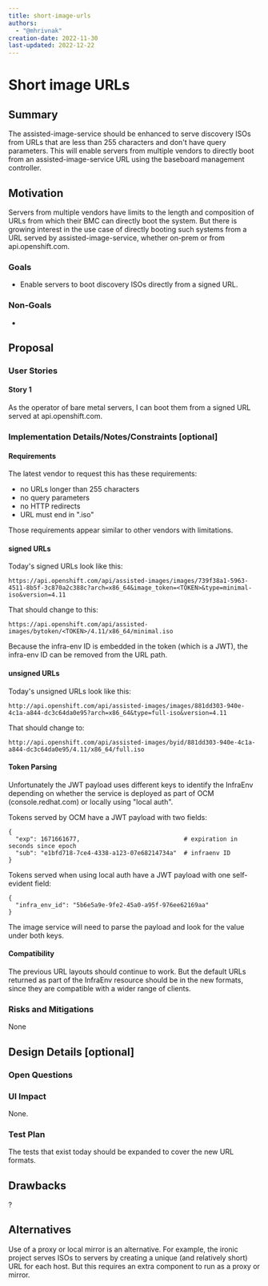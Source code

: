 ```yaml
---
title: short-image-urls
authors:
  - "@mhrivnak"
creation-date: 2022-11-30
last-updated: 2022-12-22
---
```


# Short image URLs

## Summary

The assisted-image-service should be enhanced to serve discovery ISOs from URLs
that are less than 255 characters and don't have query parameters. This will
enable servers from multiple vendors to directly boot from an
assisted-image-service URL using the baseboard management controller.

## Motivation

Servers from multiple vendors have limits to the length and composition of URLs
from which their BMC can directly boot the system. But there is growing
interest in the use case of directly booting such systems from a URL served by
assisted-image-service, whether on-prem or from api.openshift.com.

### Goals

* Enable servers to boot discovery ISOs directly from a signed URL.

### Non-Goals

* 

## Proposal

### User Stories

#### Story 1

As the operator of bare metal servers, I can boot them from a signed URL served
at api.openshift.com.

### Implementation Details/Notes/Constraints [optional]

#### Requirements

The latest vendor to request this has these requirements:
* no URLs longer than 255 characters
* no query parameters
* no HTTP redirects
* URL must end in ".iso"

Those requirements appear similar to other vendors with limitations.

#### signed URLs

Today's signed URLs look like this:

```
https://api.openshift.com/api/assisted-images/images/739f38a1-5963-4511-8b5f-3c870a2c388c?arch=x86_64&image_token=<TOKEN>&type=minimal-iso&version=4.11
```

That should change to this:

```
https://api.openshift.com/api/assisted-images/bytoken/<TOKEN>/4.11/x86_64/minimal.iso
```

Because the infra-env ID is embedded in the token (which is a JWT), the
infra-env ID can be removed from the URL path.

#### unsigned URLs

Today's unsigned URLs look like this:

```
http://api.openshift.com/api/assisted-images/images/881dd303-940e-4c1a-a844-dc3c64da0e95?arch=x86_64&type=full-iso&version=4.11
```

That should change to:

```
http://api.openshift.com/api/assisted-images/byid/881dd303-940e-4c1a-a844-dc3c64da0e95/4.11/x86_64/full.iso
```

#### Token Parsing

Unfortunately the JWT payload uses different keys to identify the InfraEnv
depending on whether the service is deployed as part of OCM
(console.redhat.com) or locally using "local auth".

Tokens served by OCM have a JWT payload with two fields:

```
{
  "exp": 1671661677,                             # expiration in seconds since epoch
  "sub": "e1bfd718-7ce4-4338-a123-07e68214734a"  # infraenv ID
}
```

Tokens served when using local auth have a JWT payload with one self-evident field:

```
{
  "infra_env_id": "5b6e5a9e-9fe2-45a0-a95f-976ee62169aa"
}
```

The image service will need to parse the payload and look for the value under
both keys.

#### Compatibility

The previous URL layouts should continue to work. But the default URLs returned
as part of the InfraEnv resource should be in the new formats, since they are
compatible with a wider range of clients.

### Risks and Mitigations

None

## Design Details [optional]


### Open Questions


### UI Impact

None.

### Test Plan

The tests that exist today should be expanded to cover the new URL formats.

## Drawbacks

?

## Alternatives

Use of a proxy or local mirror is an alternative. For example, the ironic
project serves ISOs to servers by creating a unique (and relatively short) URL
for each host. But this requires an extra component to run as a proxy or
mirror.
